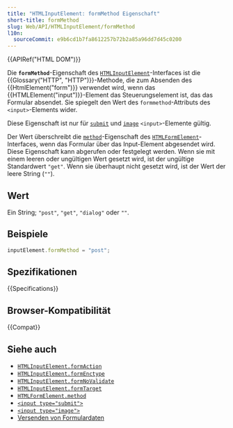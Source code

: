 ```yaml
---
title: "HTMLInputElement: formMethod Eigenschaft"
short-title: formMethod
slug: Web/API/HTMLInputElement/formMethod
l10n:
  sourceCommit: e9b6cd1b7fa8612257b72b2a85a96dd7d45c0200
---
```


{{APIRef("HTML DOM")}}

Die **`formMethod`**-Eigenschaft des [`HTMLInputElement`](/de/docs/Web/API/HTMLInputElement)-Interfaces ist die {{Glossary("HTTP", "HTTP")}}-Methode, die zum Absenden des {{HtmlElement("form")}} verwendet wird, wenn das {{HTMLElement("input")}}-Element das Steuerungselement ist, das das Formular absendet. Sie spiegelt den Wert des `formmethod`-Attributs des `<input>`-Elements wider.

Diese Eigenschaft ist nur für [`submit`](/de/docs/Web/HTML/Reference/Elements/input/submit) und [`image`](/de/docs/Web/HTML/Reference/Elements/input/image) `<input>`-Elemente gültig.

Der Wert überschreibt die [`method`](/de/docs/Web/API/HTMLFormElement/method)-Eigenschaft des [`HTMLFormElement`](/de/docs/Web/API/HTMLFormElement)-Interfaces, wenn das Formular über das Input-Element abgesendet wird. Diese Eigenschaft kann abgerufen oder festgelegt werden. Wenn sie mit einem leeren oder ungültigen Wert gesetzt wird, ist der ungültige Standardwert `"get"`. Wenn sie überhaupt nicht gesetzt wird, ist der Wert der leere String (`""`).

## Wert

Ein String; `"post"`, `"get"`, `"dialog"` oder `""`.

## Beispiele

```js
inputElement.formMethod = "post";
```

## Spezifikationen

{{Specifications}}

## Browser-Kompatibilität

{{Compat}}

## Siehe auch

- [`HTMLInputElement.formAction`](/de/docs/Web/API/HTMLInputElement/formAction)
- [`HTMLInputElement.formEnctype`](/de/docs/Web/API/HTMLInputElement/formEnctype)
- [`HTMLInputElement.formNoValidate`](/de/docs/Web/API/HTMLInputElement/formNoValidate)
- [`HTMLInputElement.formTarget`](/de/docs/Web/API/HTMLInputElement/formTarget)
- [`HTMLFormElement.method`](/de/docs/Web/API/HTMLFormElement/method)
- [`<input type="submit">`](/de/docs/Web/HTML/Reference/Elements/input/submit)
- [`<input type="image">`](/de/docs/Web/HTML/Reference/Elements/input/image)
- [Versenden von Formulardaten](/de/docs/Learn_web_development/Extensions/Forms/Sending_and_retrieving_form_data)
